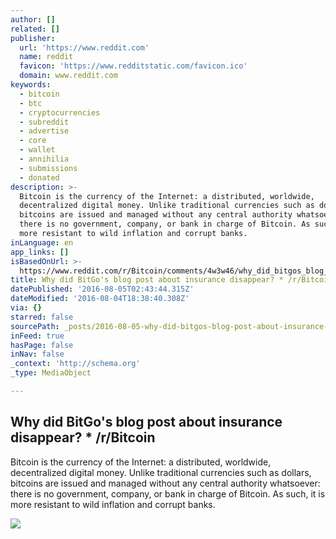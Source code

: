```yaml
---
author: []
related: []
publisher:
  url: 'https://www.reddit.com'
  name: reddit
  favicon: 'https://www.redditstatic.com/favicon.ico'
  domain: www.reddit.com
keywords:
  - bitcoin
  - btc
  - cryptocurrencies
  - subreddit
  - advertise
  - core
  - wallet
  - annihilia
  - submissions
  - donated
description: >-
  Bitcoin is the currency of the Internet: a distributed, worldwide,
  decentralized digital money. Unlike traditional currencies such as dollars,
  bitcoins are issued and managed without any central authority whatsoever:
  there is no government, company, or bank in charge of Bitcoin. As such, it is
  more resistant to wild inflation and corrupt banks.
inLanguage: en
app_links: []
isBasedOnUrl: >-
  https://www.reddit.com/r/Bitcoin/comments/4w3w46/why_did_bitgos_blog_post_about_insurance_disappear/
title: Why did BitGo's blog post about insurance disappear? * /r/Bitcoin
datePublished: '2016-08-05T02:43:44.315Z'
dateModified: '2016-08-04T18:38:40.308Z'
via: {}
starred: false
sourcePath: _posts/2016-08-05-why-did-bitgos-blog-post-about-insurance-disappear-rbi.md
inFeed: true
hasPage: false
inNav: false
_context: 'http://schema.org'
_type: MediaObject

---
```

<article style=""><h1>Why did BitGo's blog post about insurance disappear? * /r/Bitcoin</h1><p>Bitcoin is the currency of the Internet: a distributed, worldwide, decentralized digital money. Unlike traditional currencies such as dollars, bitcoins are issued and managed without any central authority whatsoever: there is no government, company, or bank in charge of Bitcoin. As such, it is more resistant to wild inflation and corrupt banks.</p><img src="https://i.redditmedia.com/t1A4NqB-jwMdDoKy5wt2i4bQ4hjm_h4EFYgJUAShZcM.jpg?w=320&amp;s=122287d643825b732d08091b16d2ff4f" /></article>